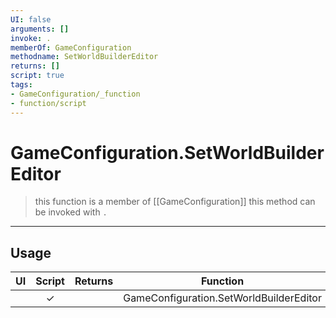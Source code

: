 ```yaml
---
UI: false
arguments: []
invoke: .
memberOf: GameConfiguration
methodname: SetWorldBuilderEditor
returns: []
script: true
tags:
- GameConfiguration/_function
- function/script
---
```

# GameConfiguration.SetWorldBuilderEditor
> this function is a member of [[GameConfiguration]]
> this method can be invoked with `.`
-----
## Usage
|  UI | Script | Returns | Function | Arguments |
|:---:|:------:|-------:|:--------:|:---------|
| |✓||GameConfiguration.SetWorldBuilderEditor||
